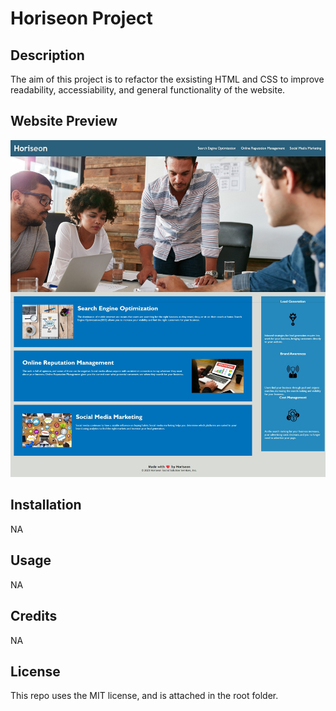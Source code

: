 # Horiseon Project

## Description
The aim of this project is to refactor the exsisting HTML and CSS to improve readability, accessiability, and general functionality of the website. 

## Website Preview
![Preview of Website](<Develop/assets/images/Horizon Project.jpeg>)


## Installation
NA

## Usage
NA

## Credits
NA

## License
This repo uses the MIT license, and is attached in the root folder.


